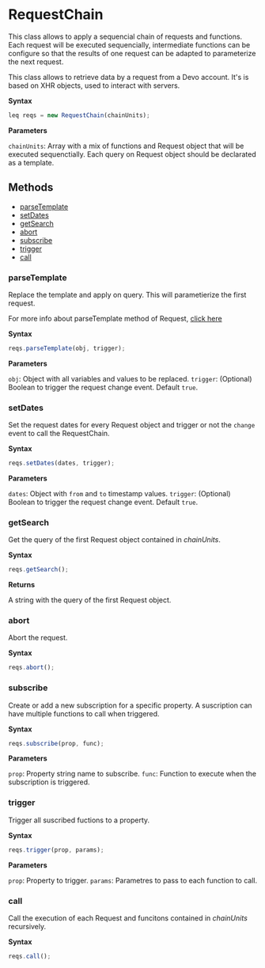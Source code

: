# RequestChain

This class allows to apply a sequencial chain of requests and functions. Each request will be executed sequencially, intermediate functions can be configure so that the results of one request can be adapted to parameterize the next request.

This class allows to retrieve data by a request from a Devo account. It's is based on XHR objects, used to interact with servers.

**Syntax**

```javascript
leq reqs = new RequestChain(chainUnits);
```

**Parameters**

`chainUnits`: Array with a mix of functions and Request object that will be executed sequenctially. Each query on Request object should be declarated as a template.

## Methods

- [parseTemplate](#parsetemplate)
- [setDates](#setdates)
- [getSearch](#getSearch)
- [abort](#abort)
- [subscribe](#subscribe)
- [trigger](#trigger)
- [call](#call)

### parseTemplate

Replace the template and apply on query. This will parametierize the first request.

For more info about parseTemplate method of Request, [click here](Request.md#parsetemplate)

**Syntax**

```javascript
reqs.parseTemplate(obj, trigger);
```

**Parameters**

`obj`: Object with all variables and values to be replaced.
`trigger`: (Optional) Boolean to trigger the request change event. Default `true`.

### setDates

Set the request dates for every Request object and trigger or not the `change` event to call the RequestChain.

**Syntax**

```javascript
reqs.setDates(dates, trigger);
```

**Parameters**

`dates`: Object with `from` and `to` timestamp values.
`trigger`: (Optional) Boolean to trigger the request change event. Default `true`.

### getSearch

Get the query of the first Request object contained in _chainUnits_.

**Syntax**

```javascript
reqs.getSearch();
```

**Returns**

A string with the query of the first Request object.

### abort

Abort the request.

**Syntax**

```javascript
reqs.abort();
```

### subscribe

Create or add a new subscription for a specific property. A suscription can have multiple functions to call when triggered.

**Syntax**

```javascript
reqs.subscribe(prop, func);
```

**Parameters**

`prop`: Property string name to subscribe.
`func`: Function to execute when the subscription is triggered.

### trigger

Trigger all suscribed fuctions to a property.

**Syntax**

```javascript
reqs.trigger(prop, params);
```

**Parameters**

`prop`: Property to trigger.
`params`: Parametres to pass to each function to call.

### call

Call the execution of each Request and funcitons contained in _chainUnits_ recursively.

**Syntax**

```javascript
reqs.call();
```
